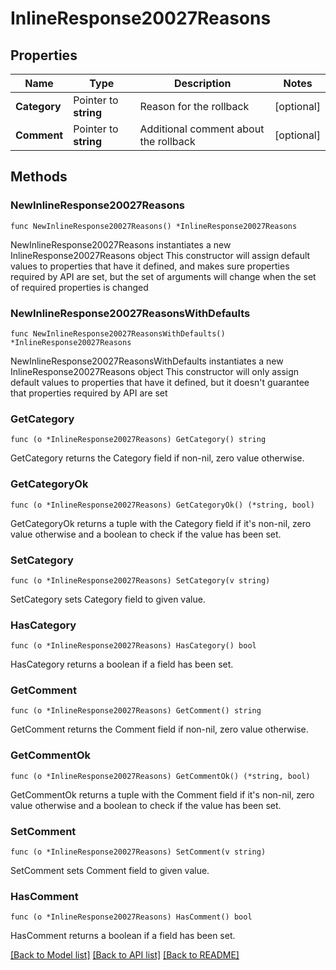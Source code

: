 # InlineResponse20027Reasons

## Properties

Name | Type | Description | Notes
------------ | ------------- | ------------- | -------------
**Category** | Pointer to **string** | Reason for the rollback | [optional] 
**Comment** | Pointer to **string** | Additional comment about the rollback | [optional] 

## Methods

### NewInlineResponse20027Reasons

`func NewInlineResponse20027Reasons() *InlineResponse20027Reasons`

NewInlineResponse20027Reasons instantiates a new InlineResponse20027Reasons object
This constructor will assign default values to properties that have it defined,
and makes sure properties required by API are set, but the set of arguments
will change when the set of required properties is changed

### NewInlineResponse20027ReasonsWithDefaults

`func NewInlineResponse20027ReasonsWithDefaults() *InlineResponse20027Reasons`

NewInlineResponse20027ReasonsWithDefaults instantiates a new InlineResponse20027Reasons object
This constructor will only assign default values to properties that have it defined,
but it doesn't guarantee that properties required by API are set

### GetCategory

`func (o *InlineResponse20027Reasons) GetCategory() string`

GetCategory returns the Category field if non-nil, zero value otherwise.

### GetCategoryOk

`func (o *InlineResponse20027Reasons) GetCategoryOk() (*string, bool)`

GetCategoryOk returns a tuple with the Category field if it's non-nil, zero value otherwise
and a boolean to check if the value has been set.

### SetCategory

`func (o *InlineResponse20027Reasons) SetCategory(v string)`

SetCategory sets Category field to given value.

### HasCategory

`func (o *InlineResponse20027Reasons) HasCategory() bool`

HasCategory returns a boolean if a field has been set.

### GetComment

`func (o *InlineResponse20027Reasons) GetComment() string`

GetComment returns the Comment field if non-nil, zero value otherwise.

### GetCommentOk

`func (o *InlineResponse20027Reasons) GetCommentOk() (*string, bool)`

GetCommentOk returns a tuple with the Comment field if it's non-nil, zero value otherwise
and a boolean to check if the value has been set.

### SetComment

`func (o *InlineResponse20027Reasons) SetComment(v string)`

SetComment sets Comment field to given value.

### HasComment

`func (o *InlineResponse20027Reasons) HasComment() bool`

HasComment returns a boolean if a field has been set.


[[Back to Model list]](../README.md#documentation-for-models) [[Back to API list]](../README.md#documentation-for-api-endpoints) [[Back to README]](../README.md)


